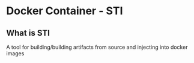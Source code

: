 # Docker Container - STI

## What is STI

A tool for building/building artifacts from source and injecting into docker images
